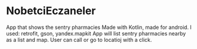 # NobetciEczaneler
App that shows the sentry pharmacies
Made with Kotlin, made for android.
I used: retrofit, gson, yandex.mapkit
App will list sentry pharmacies nearby as a list and map.
User can call or go to locatioj with a click. 
